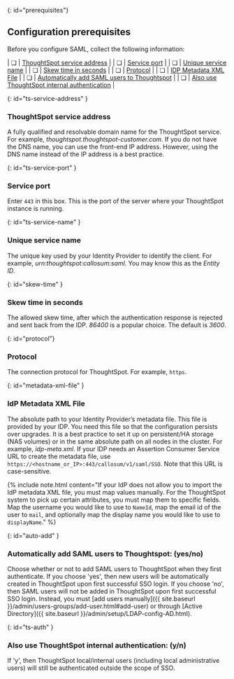 {: id="prerequisites"}
## Configuration prerequisites

Before you configure SAML, collect the following information:

| &#10063; | [ThoughtSpot service address](#ts-service-address) |
| &#10063; | [Service port](#ts-service-port) |
| &#10063; | [Unique service name](#ts-service-name) |
| &#10063; | [Skew time in seconds](#skew-time) |
| &#10063; | [Protocol](#protocol) |
| &#10063; | [IDP Metadata XML File](#metadata-xml-file) |
| &#10063; | [Automatically add SAML users to Thoughtspot](#auto-add) |
| &#10063; | [Also use ThoughtSpot internal authentication](#ts-auth) |

{: id="ts-service-address" }
### ThoughtSpot service address
A fully qualified and resolvable domain name for the ThoughtSpot service. For example, *thoughtspot.thoughtspot-customer.com*. If you do not have the DNS name, you can use the front-end IP address. However, using the DNS name instead of the IP address is a best practice.

{: id="ts-service-port" }
### Service port
Enter `443` in this box. This is the port of the server where your ThoughtSpot instance is running.

{: id="ts-service-name" }
### Unique service name
The unique key used by your Identity Provider to identify the client. For example, *urn:thoughtspot:callosum:saml*. You may know this as the *Entity ID*.

{: id="skew-time" }
### Skew time in seconds
The allowed skew time, after which the authentication response is rejected and sent back from the IDP. *86400* is a popular choice. The default is *3600*.

{: id="protocol"}
### Protocol
The connection protocol for ThoughtSpot. For example, `https`.

{: id="metadata-xml-file" }
### IdP Metadata XML File
The absolute path to your Identity Provider’s metadata file. This file is provided by your IDP. You need this file so that the configuration persists over upgrades. It is a best practice to set it up on persistent/HA storage (NAS volumes) or in the same absolute path on all nodes in the cluster. For example, *idp-meta.xml*. If your IDP needs an Assertion Consumer Service URL to create the metadata file, use `https://<hostname_or_IP>:443/callosum/v1/saml/SSO`. Note that this URL is case-sensitive.

{% include note.html content="If your IdP does not allow you to import the IdP metadata XML file, you must map values manually. For the ThoughtSpot system to pick up certain attributes, you must map them to specific fields. Map the username you would like to use to <code>NameId</code>, map the email id of the user to <code>mail</code>, and optionally map the display name you would like to use to <code>displayName</code>." %}

{: id="auto-add" }
### Automatically add SAML users to Thoughtspot: (yes/no)
Choose whether or not to add SAML users to ThoughtSpot when they first authenticate. If you choose 'yes', then new users will be automatically created in ThoughtSpot upon first successful SSO login. If you choose 'no', then SAML users will not be added in ThoughtSpot upon first successful SSO login. Instead, you must [add users manually]({{ site.baseurl }}/admin/users-groups/add-user.html#add-user) or through [Active Directory]({{ site.baseurl }}/admin/setup/LDAP-config-AD.html).

{: id="ts-auth" }
### Also use ThoughtSpot internal authentication: (y/n)

If 'y', then ThoughtSpot local/internal users (including local administrative users) will still be authenticated outside the scope of SSO.
